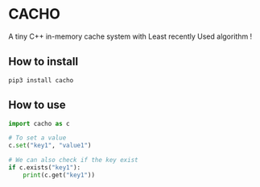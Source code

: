 # CACHO

A tiny C++ in-memory cache system with Least recently Used algorithm !

## How to install

```shell
pip3 install cacho
```

## How to use

```python
import cacho as c

# To set a value
c.set("key1", "value1")

# We can also check if the key exist
if c.exists("key1"):
    print(c.get("key1"))

```
